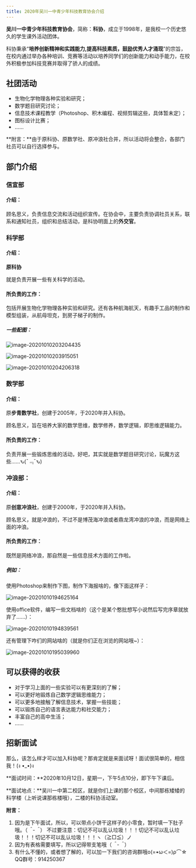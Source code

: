 ```yaml
---
title: 2020年吴川一中青少年科技教育协会介绍
---
```


**吴川一中青少年科技教育协会**，简称：**科协**，成立于1998年，是我校一个历史悠久的学生课外活动团体。

科协秉承“**培养创新精神和实践能力,提高科技素质，鼓励优秀人才涌现**”的宗旨，在校内通过举办各种培训、竞赛等活动以培养同学们的创新能力和动手能力，在校外积极参加科技竞赛并取得了骄人的成绩。

## 社团活动

- 生物化学物理各种实验和研究；
- 数学题目研究讨论；
- 信息技术课程教学（Photoshop、积木编程、视频剪辑这些，具体暂未定）；
- 图标设计比赛；
- ......

**附言：**由于原科协、原数学社、原冲浪社合并，所以活动将会整合，各部门社员可以自行选择参与。

## 部门介绍

### 信宣部

#### 介绍：

顾名思义，负责信息交流和活动组织宣传。在协会中，主要负责协调社员关系，联系和通知社员，组织和总结活动，是科协明面上的**外交官**。

### 科学部

#### 介绍：

**原科协**

就是负责开展一些有关科学的活动。

#### 所负责的工作：

包括开展生物化学物理各种实验和研究。还有各种航海航天，有趣手工品的制作和模型组装，从航母坦克，到房子梯子的制作。

##### 一些配图：

![image-20201010203204435](/assets/img/Introduction-to-Science-and-Technology-Association/image-20201010203204435.webp)

![image-20201010203915051](/assets/img/Introduction-to-Science-and-Technology-Association/image-20201010203915051.webp)

![image-20201010204206318](/assets/img/Introduction-to-Science-and-Technology-Association/image-20201010204206318.webp)

### 数学部

#### 介绍：

原**步青数学社**，创建于2005年，于2020年并入科协。

顾名思义，旨在培养大家的数学思维，数学修养，数学逻辑，即思维逻辑能力。

#### 所负责的工作：

负责开展一些锻炼思维的活动，好吧，其实就是数学题目研究讨论，玩魔方这些......ԅ(¯﹃¯ԅ)

### 冲浪部：

#### 介绍：

原**创意冲浪社**，创建于2000年，于2020年并入科协。

顾名思义，就是冲浪的，不过不是博茂海冲浪或者鼎龙湾冲浪的冲浪，而是网络上面的冲浪。

#### 所负责的工作：

既然是网络冲浪，那自然是一些信息技术方面的工作啦。

##### 例如：

使用Photoshop来制作下图，制作下海报啥的，像下面这样子：

![image-20201010194625164](/assets/img/Introduction-to-Science-and-Technology-Association/image-20201010194625164.webp)

使用office软件，编写一些文档啥的（这个是某个憨批想写小说然后写完序章就放弃了......）：

![image-20201010194839561](/assets/img/Introduction-to-Science-and-Technology-Association/image-20201010194839561.webp)

还有管理下咋们的网站啥的（就是你们正在浏览的网站哦~）：

![image-20201010195039960](/assets/img/Introduction-to-Science-and-Technology-Association/image-20201010195039960.webp)

## 可以获得的收获

- 对于学习上面的一些实验可以有更深刻的了解；
- 可以更好地锻炼自己数学逻辑思维能力；
- 可以更多地接触了解信息技术，掌握一些技能；
- 可以锻炼自己的语言表达能力和社交能力；
- 丰富自己的高中生活；
- ......

## 招新面试

那么，该怎么样才可以加入科协呢？那肯定就是来面试呀！面试很简单的，相信我！(ง •_•)ง

**面试时间：**2020年10月12日，星期一，下午5点10分，即下午下课后。

**面试地点：**吴川一中第二校区，就是你们上课的那个校区，中间那栋矮矮的科学楼（上听说课那栋楼哦），二楼的科协活动室。

**附言：**

1. 因为是下午面试，所以，可以带点小饼干这样子的小零食，暂时填一下肚子哦。（*＾-＾*）
   不过要注意：切记不可以乱认垃圾！！！切记不可以乱认垃圾！！！切记不可以乱认垃圾！！！ヽ（≧□≦）ノ
2. 因为有表格需要填写，所以记得带支笔哦（*＾-＾*）
3. 有什么不懂的，或者想了解的，可以加一下我们的咨询群哦ο(=•ω＜=)ρ⌒☆
   QQ群号：914250367

